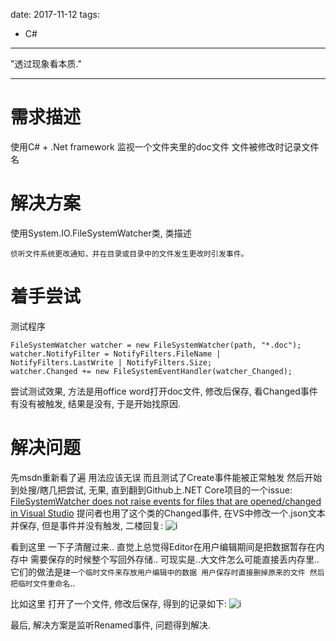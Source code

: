 
date: 2017-11-12
tags: 
- C#
---

"透过现象看本质." 


<!--more-->

---

需求描述
========
使用C# + .Net framework 监视一个文件夹里的doc文件 文件被修改时记录文件名

解决方案
========
使用System.IO.FileSystemWatcher类, 类描述
```
侦听文件系统更改通知，并在目录或目录中的文件发生更改时引发事件。
```

着手尝试
========
测试程序
```
FileSystemWatcher watcher = new FileSystemWatcher(path, "*.doc");
watcher.NotifyFilter = NotifyFilters.FileName | NotifyFilters.LastWrite | NotifyFilters.Size;     
watcher.Changed += new FileSystemEventHandler(watcher_Changed);
```

尝试测试效果, 方法是用office word打开doc文件, 修改后保存, 看Changed事件有没有被触发, 结果是没有, 于是开始找原因.

解决问题
========
先msdn重新看了遍 用法应该无误 而且测试了Create事件能被正常触发
然后开始到处搜/瞎几把尝试, 无果, 直到翻到Github上.NET Core项目的一个issue: [FileSystemWatcher does not raise events for files that are opened/changed in Visual Studio](https://github.com/dotnet/corefx/issues/9462)
提问者也用了这个类的Changed事件, 在VS中修改一个.json文本并保存, 但是事件并没有触发, 二楼回复:
![i](/i/note_filesystemwatcher/1.png)

看到这里 一下子清醒过来.. 直觉上总觉得Editor在用户编辑期间是把数据暂存在内存中 需要保存的时候整个写回外存储.. 
可现实是..大文件怎么可能直接丢内存里.. 它们的做法是``建一个临时文件来存放用户编辑中的数据 用户保存时直接删掉原来的文件 然后把临时文件重命名``..

比如这里 打开了一个文件, 修改后保存, 得到的记录如下:
![i](/i/note_filesystemwatcher/2.png)

最后, 解决方案是监听Renamed事件, 问题得到解决.

